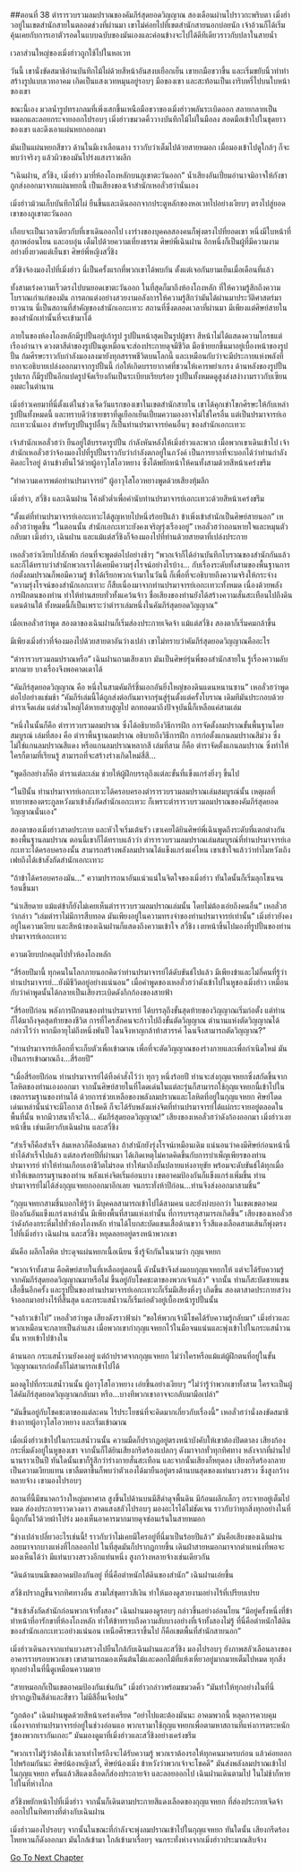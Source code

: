 ##ตอนที่ 38 ตำรารวบรวมลมปราณของคัมภีร์สุดยอดวิญญาณ
สองเดือนผ่านไปราวกะพริบตา เมิ่งฮ่าวอยู่ในเขตสำนักสายในตลอดช่วงที่ผ่านมา เขาไม่ค่อยไปที่เขตสำนักสายนอกบ่อยนัก เจ้าอ้วนก็ได้เริ่มคุ้นเคยกับการเอาตัวรอดในแบบฉบับของมันเองและค่อนข้างจะไปได้ดีทีเดียวราวกับปลาในสายน้ำ

เวลาส่วนใหญ่ของเมิ่งฮ่าวถูกใช้ไปในหอเวท

วันนี้ เขานั่งขัดสมาธิอ่านบันทึกไม้ไผ่ด้วยสีหน้าอันสงบเยือกเย็น เขายกมือขวาขึ้น และเริ่มขยับนิ้วทำท่าสร้างรูปแบบเวทอาคม เกิดเป็นแสงเวทหมุนอยู่รอบๆ มือของเขา และสะท้อนเป็นเงาริบหรี่ไปบนใบหน้าของเขา

ขณะนี้เอง มวลน้ำรูปทรงกลมที่เพิ่งเสกขึ้นเหนือมือขวาของเมิ่งฮ่าวพลันระเบิดออก สลายกลายเป็นหมอกและลอยกระจายออกไปรอบๆ เมิ่งฮ่าวขมวดคิ้ววางบันทึกไม้ไผ่ในมือลง สอดมือเข้าไปในชุดยาวของเขา และดึงเอาแผ่นหยกออกมา

มันเป็นแผ่นหยกสีขาว ด้านในมีเงาเลือนลาง ราวกับว่าเต็มไปด้วยสายหมอก เมื่อมองเข้าไปดูใกล้ๆ ก็จะพบว่าจริงๆ แล้วผิวของมันโปร่งแสงราวผลึก

“เฉินฝาน, สวี่ชิง, เมิ่งฮ่าว มาที่ห้องโถงหลักบนภูเขาตะวันออก” น้ำเสียงอันเปี่ยมอำนาจมิอาจให้กังขา ถูกส่งออกมาจากแผ่นหยกนี้ เป็นเสียงของเจ้าสำนักเหอลั่วฮว่านั่นเอง

เมิ่งฮ่าวม้วนเก็บบันทึกไม้ไผ่ ยืนขึ้นและเดินออกจากประตูหลักของหอเวทไปอย่างเงียบๆ ตรงไปสู่ยอดเขาของภูเขาตะวันออก

เกือบจะเป็นเวลาเดียวกับที่เขาเดินออกไป เงาร่างของบุคคลสองคนก็พุ่งตรงไปที่ยอดเขา หนึ่งมีใบหน้าที่สุภาพอ่อนโยน และอบอุ่น เต็มไปด้วยความเที่ยงธรรม ศิษย์พี่เฉินฝาน อีกหนึ่งก็เป็นผู้ที่มีความงามอย่างยิ่งยวดแต่เย็นชา ศิษย์พี่หญิงสวี่ชิง

สวี่ชิงจ้องมองไปที่เมิ่งฮ่าว นี่เป็นครั้งแรกที่พวกเขาได้พบกัน ตั้งแต่เจอกันยามเย็นเมื่อเดือนที่แล้ว

ทั้งสามเร่งความเร็วตรงไปบนยอดเขาตะวันออก ในที่สุดก็มาถึงห้องโถงหลัก ที่ให้ความรู้สึกถึงความโบราณเก่าแก่ของมัน การตกแต่งอย่างสวยงามอลังการให้ความรู้สึกว่ามันได้ผ่านมาประวัติศาสตร์มายาวนาน นี่เป็นสถานที่สำคัญของสำนักเอกะเทวะ สถานที่ซึ่งตลอดเวลาที่ผ่านมา มีเพียงแต่ศิษย์สายในของสำนักเท่านั้นที่จะเข้ามาได้

ภายในของห้องโถงหลักมีรูปปั้นอยู่เก้ารูป รูปปั้นหน้าสุดเป็นรูปผู้ชรา สีหน้าไม่ได้แสดงความโกรธแต่เรืองอำนาจ ดวงตาสีดำของรูปปั้นดูเหมือนจะส่องประกายดุจมีชีวิต มือซ้ายยกขึ้นมาอยู่เบื้องหน้าของรูปปั้น ก้มศีรษะราวกับกำลังมองลงมายังทุกสรรพชีวิตบนโลกนี้ และเหมือนกับว่าจะมีประกายแห่งพลังที่ยากจะอธิบายเปล่งออกมาจากรูปปั้นนี้ ก่อให้เกิดบรรยากาศที่ชวนให้เคารพยำเกรง ด้านหลังของรูปปั้นรูปแรก ก็มีรูปปั้นอีกแปดรูปจัดเรียงกันเป็นระเบียบเรียบร้อย รูปปั้นทั้งหมดดูสูงส่งสง่างามราวกับเซียนอมตะในตำนาน

เมิ่งฮ่าวเคยมาที่นี่ตั้งแต่ในช่วงเจ็ดวันแรกของเขาในเขตสำนักสายใน เขาได้คุกเข่าโขกศีรษะให้กับเหล่ารูปปั้นทั้งหมดนี้ และทราบดีว่าชายชราที่ดูเยือกเย็นเปี่ยมความองอาจไม่ใช่ใครอื่น แต่เป็นปรมาจารย์เอกะเทวะนั่นเอง สำหรับรูปปั้นรูปอื่นๆ ก็เป็นท่านปรมาจารย์คนอื่นๆ ของสำนักเอกะเทวะ

เจ้าสำนักเหอลั่วฮว่า ยืนอยู่ใต้บรรดารูปปั้น กำลังหันหลังให้เมิ่งฮ่าวและพวก เมื่อพวกเขาเดินเข้าไป เจ้าสำนักเหอลั่วฮว่าจ้องมองไปที่รูปปั้นราวกับว่ากำลังตกอยู่ในภวังค์ เป็นการยากที่จะบอกได้ว่าท่านกำลังคิดอะไรอยู่ ด้านข้างยืนไว้ด้วยผู้อาวุโสโอวหยาง ซึ่งได้พยักหน้าให้คนทั้งสามด้วยสีหน้าเคร่งขรึม

“ทำความเคารพต่อท่านปรมาจารย์” ผู้อาวุโสโอวหยางพูดด้วยเสียงทุ้มลึก

เมิ่งฮ่าว, สวี่ชิง และเฉินฝาน โค้งตัวต่ำเพื่อคำนับท่านปรมาจารย์เอกะเทวะด้วยสีหน้าเคร่งขรึม

“ตั้งแต่ที่ท่านปรมาจารย์เอกะเทวะได้สูญหายไปหนึ่งร้อยปีแล้ว ข้าเพิ่งเข้าสำนักเป็นศิษย์สายนอก” เหอลั่วฮว่าพูดขึ้น “ในตอนนั้น สำนักเอกะเทวะยังคงเจริญรุ่งเรืองอยู่” เหอลั่วฮว่าถอนหายใจและหมุนตัวกลับมา เมิ่งฮ่าว, เฉินฝาน และแม้แต่สวี่ชิงก็จ้องมองไปที่ท่านด้วยสายตาที่เปล่งประกาย

เหอลั่วฮว่าเงียบไปสักพัก ก่อนที่จะพูดต่อไปอย่างช้าๆ “พวกเจ้าก็ได้อ่านบันทึกโบราณของสำนักกันแล้ว และก็ได้ทราบว่าสำนักพวกเราได้เคยมีความรุ่งโรจน์อย่างไรบ้าง... กับเรื่องระดับทั้งสามของพื้นฐานการก่อตั้งลมปราณก็พอมีความรู้ ข้าได้เรียกพวกเจ้ามาในวันนี้ ก็เพื่อที่จะอธิบายถึงความจริงให้กระจ่าง
“ความรุ่งโรจน์ของสำนักเอกะเทวะ ก็สืบเนื่องมาจากท่านปรมาจารย์เอกะเทวะทั้งหมด เนื่องด้วยพลังการฝึกตนของท่าน ทำให้ท่านสยบทั่วทั้งแคว้นจ้าว ชื่อเสียงของท่านยังได้สร้างความสั่นสะเทือนไปถึงดินแดนด้านใต้ ทั้งหมดนี้ก็เป็นเพราะว่าตำราเล่มหนึ่งในคัมภีร์สุดยอดวิญญาณ”

เมื่อเหอลั่วฮว่าพูด สองตาของเฉินฝานก็เริ่มส่องประกายเจิดจ้า แม้แต่สวี่ชิง สองตาก็เริ่มคมกล้าขึ้น

มีเพียงเมิ่งฮ่าวที่จ้องมองไปด้วยสายตาอันว่างเปล่า เขาไม่ทราบว่าคัมภีร์สุดยอดวิญญาณคืออะไร

“ตำรารวบรวมลมปราณหรือ” เฉินฝานถามเสียงเบา มันเป็นศิษย์รุ่นพี่ของสำนักสายใน รู้เรื่องความลับมากมาย บางเรื่องจึงพอคาดเดาได้

“คัมภีร์สุดยอดวิญญาณ คือ หนึ่งในสามคัมภีร์ชิ้นเอกอันยิ่งใหญ่ของดินแดนหนานซาน” เหอลั่วฮว่าพูดต่อไปอย่างแช่มช้า “คัมภีร์เล่มนี้ได้ถูกส่งต่อกันมาจากรุ่นสู่รุ่นตั้งแต่ครั้งโบราณ เดิมทีมันประกอบด้วยตำราเจ็ดเล่ม แต่ส่วนใหญ่ได้หายสาบสูญไป ตกทอดมาถึงปัจจุบันนี้ก็เหลือแค่สามเล่ม

“หนึ่งในนั้นก็คือ ตำรารวบรวมลมปราณ ซึ่งได้อธิบายถึงวิธีการฝึก การจัดตั้งลมปราณขั้นพื้นฐานโดยสมบูรณ์ เล่มที่สอง คือ ตำราพี้นฐานลมปราณ อธิบายถึงวิธีการฝึก การก่อตั้งแกนลมปราณสีม่วง ซึ่งไม่ใช่แกนลมปราณสีแดง หรือแกนลมปราณหลากสี เล่มที่สาม ก็คือ ตำราจัดตั้งแกนลมปราณ ซึ่งทำให้ใครก็ตามที่เรียนรู้ สามารถที่จะสร้างร่างเกิดใหม่สี่สี...

“พูดอีกอย่างก็คือ ตำราแต่ละเล่ม ช่วยให้ผู้ฝึกบรรลุถึงแต่ละขั้นที่แข็งแกร่งยิ่งๆ ขึ้นไป

“ในปีนั้น ท่านปรมาจารย์เอกะเทวะได้ครอบครองตำรารวบรวมลมปราณเล่มสมบูรณ์นั้น เหตุผลที่ทายาทของตระกูลหวังมาเข้าสังกัดสำนักเอกะเทวะ ก็เพราะตำรารวบรวมลมปราณของคัมภีร์สุดยอดวิญญาณนั่นเอง”

สองตาของเมิ่งฮ่าวสาดประกาย และหัวใจเริ่มเต้นรัว เขาเคยได้ยินศิษย์พี่เฉินพูดถึงระดับที่แตกต่างกันของพื้นฐานลมปราณ ตอนนี้เขาก็ได้ทราบแล้วว่า ตำรารวบรวมลมปราณเล่มสมบูรณ์ที่ท่านปรมาจารย์เอกะเทวะได้ครอบครองนั้น สามารถสร้างพลังลมปราณได้แข็งแกร่งแค่ไหน เขาเข้าใจแล้วว่าทำไมหวังเถิงเฟยถึงได้เข้าสังกัดสำนักเอกะเทวะ

“ถ้าข้าได้ครอบครองมัน…” ความปรารถนาอันแน่วแน่ในจิตใจของเมิ่งฮ่าว ทันใดนั้นก็เริ่มลุกโชนจนร้อนขึ้นมา

“น่าเสียดาย แม้แต่ข้าก็ยังไม่เคยเห็นตำรารวบรวมลมปราณเล่มนั้น โดยไม่ต้องเอ่ยถึงคนอื่น” เหอลั่วฮว่ากล่าว “เล่มตำราไม่มีการสืบทอด มันเพียงอยู่ในความทรงจำของท่านปรมาจารย์เท่านั้น” เมิ่งฮ่าวยังคงอยู่ในความเงียบ และสีหน้าของเฉินฝานก็แสดงถึงความเข้าใจ สวี่ชิง เงยหน้าขึ้นไปมองที่รูปปั้นของท่านปรมาจารย์เอกะเทวะ

ความเงียบปกคลุมไปทั่วห้องโถงหลัก

“สี่ร้อยปีมานี้ ทุกคนในโลกภายนอกคิดว่าท่านปรมาจารย์ได้ดับขันธ์ไปแล้ว มีเพียงข้าและไม่กี่คนที่รู้ว่าท่านปรมาจารย์…ยังมีชีวิตอยู่อย่างแน่นอน” เมื่อคำพูดของเหอลั่วฮว่าดังเข้าไปในหูของเมิ่งฮ่าว เหมือนกับว่าคำพูดนั้นได้กลายเป็นเสียงระเบิดดังกึกก้องของสายฟ้า

“สี่ร้อยปีก่อน พลังการฝึกตนของท่านปรมาจารย์ ได้บรรลุถึงขั้นสุดท้ายของวิญญาณเริ่มก่อตั้ง แต่ท่านก็ได้มาถึงจุดสุดท้ายของชีวิต การที่ใครสักคนจะก้าวไปถึงขั้นตัดวิญญาณ ตำนานแห่งตัดวิญญาณได้กล่าวไว้ว่า หากมีอายุไม่ถึงหนึ่งพันปี ไฉนจึงหาญกล้าท้าสวรรค์ ไฉนจึงสามารถตัดวิญญาณ?”

“ท่านปรมาจารย์เลือกที่จะเก็บตัวเพื่อเข้าฌาณ เพื่อที่จะตัดวิญญาณของร่างกายและเพื่อกำเนิดใหม่ มันเป็นการเข้าฌาณถึง…สี่ร้อยปี”

“เมื่อสี่ร้อยปีก่อน ท่านปรมาจารย์ได้ทิ้งคำสั่งไว้ว่า ทุกๆ หนึ่งร้อยปี ท่านจะส่งกุญแจหยกซึ่งสกัดขึ้นจากโลหิตของท่านเองออกมา จากนั้นศิษย์สายในที่โดดเด่นในแต่ละรุ่นก็สามารถใช้กุญแจหยกนี้เข้าไปในเขตกรรมฐานของท่านได้ ด้วยการช่วยเหลือของพลังลมปราณและโลหิตที่อยู่ในกุญแจหยก ศิษย์โดดเด่นเหล่านั้นน่าจะมีโอกาส ถ้าโชคดี ก็จะได้รับพลังแห่งจิตที่ท่านปรมาจารย์ได้แผ่กระจายอยู่ตลอดในพื้นที่นั้น หากมีวาสนาก็จะได้... คัมภีร์สุดยอดวิญญาณ!” เสียงของเหอลั่วฮว่าดังก้องออกมา เมิ่งฮ่าวเงยหน้าขึ้น เช่นเดียวกับเฉินฝาน และสวี่ชิง

“สำเร็จก็คือสำเร็จ ล้มเหลวก็คือล้มเหลว ถ้าสำนักยังรุ่งโรจน์เหมือนเดิม แน่นอนว่าคงมีศิษย์ก่อนหน้านี้ทำได้สำเร็จไปแล้ว แต่สองร้อยปีที่ผ่านมา ได้เกิดเหตุไม่คาดคิดขึ้นกับการบำเพ็ญเพียรของท่านปรมาจารย์ ทำให้ท่านเกือบเอาชีวิตไม่รอด ทำให้มาถึงบั้นปลายแห่งอายุขัย พร้อมจะดับขันธ์ได้ทุกเมื่อ ทำให้เขตกรรมฐานของท่าน พลังแห่งจิตเริ่มอ่อนบาง เขตอาคมป้องกันก็แข็งแกร่งเพิ่มขึ้น ท่านปรมาจารย์ไม่ได้ส่งกุญแจหยกออกมาอีกเลย จนกระทั่งห้าปีก่อน…ท่านจึงส่งออกมาสามชิ้น”

“กุญแจหยกสามชิ้นบอกให้รู้ว่า มีบุคคลสามารถเข้าไปได้สามคน และยังบ่งบอกว่า ในเขตเขตอาคมป้องกันอันแข็งแกร่งเหล่านั้น มีเพียงพื้นที่สามแห่งเท่านั้น ที่การบรรลุสามารถเกิดขึ้น” เสียงของเหอลั่วฮว่าดังก้องกระหึ่มไปทั่วห้องโถงหลัก ท่านได้โบกสะบัดแขนเสื้อด้านขวา ริ้วสีแดงเลือดสามเส้นก็พุ่งตรงไปที่เมิ่งฮ่าว เฉินฝาน และสวี่ชิง หยุดลอยอยู่ตรงหน้าพวกเขา

มันคือ ผลึกโลหิต ประดุจแผ่นหยกเนื้อเนียน ซึ่งรู้จักกันในนามว่า กุญแจหยก

“พวกเจ้าทั้งสาม คือศิษย์สายในที่เหลืออยู่ตอนนี้ ดังนั้นข้าจึงส่งมอบกุญแจหยกให้ แต่จะได้รับความรู้จากคัมภีร์สุดยอดวิญญาณมาหรือไม่ ขึ้นอยู่กับโชคชะตาของพวกเจ้าแล้ว” จากนั้น ท่านก็สะบัดชายแขนเสื้อขึ้นอีกครั้ง และรูปปั้นของท่านปรมาจารย์เอกะเทวะก็เริ่มมีเสียงหึ่งๆ เกิดขึ้น สองตาสาดประกายสว่างจ้าออกมาอย่างไร้ที่สิ้นสุด และกระแสน้ำวนก็เริ่มก่อตัวอยู่เบื้องหน้ารูปปั้นนั้น

“จงก้าวเข้าไป” เหอลั่วฮว่าพูด เสียงดังราวฟ้าผ่า “ขอให้พวกเจ้ามีโชคได้รับความรู้กลับมา” เมิ่งฮ่าวและพวกเหมือนจะกลายเป็นลำแสง เมื่อพวกเขากำกุญแจหยกไว้ในมือจนแน่นและพุ่งเข้าไปในกระแสน้ำวนนั้น หายเข้าไปข้างใน

ด้านนอก กระแสน้ำวนยังคงอยู่ แต่ถ้าปราศจากกุญแจหยก ไม่ว่าใครหรือแม้แต่ผู้ฝึกตนที่อยู่ในขั้นวิญญาณแรกก่อตั้งก็ไม่สามารถเข้าไปได้

มองดูไปที่กระแสน้ำวนนั้น ผู้อาวุโสโอวหยาง เอ่ยขึ้นอย่างเงียบๆ “ไม่ว่ารู้ว่าพวกเขาทั้งสาม ใครจะเป็นผู้ได้คัมภีร์สุดยอดวิญญาณกลับมา หรือ…บางทีพวกเขาอาจจะกลับมามือเปล่า”

“มันขึ้นอยู่กับโชคชะตาของแต่ละคน ไร้ประโยชน์ที่จะคิดมากเกี่ยวกับเรื่องนี้” เหอลั่วฮว่านั่งลงขัดสมาธิข้างกายผู้อาวุโสโอวหยาง และเริ่มเข้าฌาณ

เมื่อเมิ่งฮ่าวเข้าไปในกระแสน้ำวนนั้น ความมืดก็ปรากฏอยู่ตรงหน้าบังคับให้เขาต้องปิดตาลง เสียงก้องกระหึ่มดังอยู่ในหูของเขา จากนั้นก็ได้ยินเสียงกรีดร้องแปลกๆ ดังมาจากทั่วทุกทิศทาง หลังจากที่ผ่านไปนานราวเป็นปี ทันใดนั้นเขาก็รู้สึกว่าร่างกายสั่นสะเทือน และจากนั้นเสียงก็หยุดลง เสียงกรีดร้องกลายเป็นความเงียบแทน เขาลืมตาขึ้นก็พบว่าตัวเองได้มายืนอยู่ตรงด้านบนสุดของแท่นบวงสรวง ซึ่งสูงกว้างหลายจ้าง เขามองไปรอบๆ

สถานที่นี้มีขนาดกว้างใหญ่มหาศาล สูงขึ้นไปด้านบนมีสีดำดุจพื้นดิน มีก้อนผลึกเล็กๆ กระจายอยู่เต็มไปหมด ส่องประกายราวดวงดาว สาดแสงสลัวไปรอบๆ มองอะไรได้ไม่ชัดเจน ราวกับว่าทุกสิ่งทุกอย่างในที่นี้ถูกกั้นไว้ด้วยผ้าโปร่ง มองเห็นอาคารมากมายดุจซ่อนเร้นในสายหมอก

“ช่างเปล่าเปลี่ยวอะไรเช่นนี้! ราวกับว่าไม่เคยมีใครอยู่ที่นี่มาเป็นร้อยปีแล้ว” มันคือเสียงของเฉินฝาน ลอยมาจากบางแห่งที่ไกลออกไป ในที่สุดมันก็ปรากฏกายขึ้น เดินฝ่าสายหมอกมาจากตำแหน่งที่พอจะมองเห็นได้ว่า มีแท่นบวงสรวงอีกแท่นหนึ่ง สูงกว้างหลายจ้างเช่นเดียวกัน

“ดินด้านบนมีเขตอาคมป้องกันอยู่ ที่นี่คือตำหนักใต้ดินของสำนัก” เฉินฝานเอ่ยขึ้น

สวี่ชิงปรากฏขึ้นจากทิศทางอื่น สวมใส่ชุดยาวสีเงิน ทำให้มองดูสวยงามอย่างไร้ที่เปรียบเปรย

“ข้าเข้าสังกัดสำนักก่อนพวกเจ้าทั้งสอง” เฉินฝานมองดูรอบๆ กล่าวขึ้นอย่างอ่อนโยน “มีอยู่ครั้งหนึ่งที่ข้าทำหน้าที่อารักขาที่ห้องโถงหลัก ทำให้ข้าทราบถึงความลับบางอย่างที่เจ้าทั้งสองไม่รู้ ที่นี่คือตำหนักใต้ดินของสำนักเอกะเทวะอย่างแน่นอน เหนือศีรษะเราขึ้นไป ก็คือเขตพื้นที่สำนักสายนอก”

เมิ่งฮ่าวเดินลงจากแท่นบวงสรวงไปยืนใกล้กับเฉินฝานและสวี่ชิง มองไปรอบๆ ยังภาพสลัวเลือนลางของอาคารรายรอบพวกเขา เขาสามารถมองเห็นต้นไม้และดอกไม้ที่แห้งเหี่ยวอยู่มากมายเต็มไปหมด ทุกสิ่งทุกอย่างในที่นี้ดูเหมือนความตาย

“สายหมอกก็เป็นเขตอาคมป้องกันเช่นกัน” เมิ่งฮ่าวกล่าวพร้อมขมวดคิ้ว “มันทำให้ทุกอย่างในที่นี่ ปรากฏเป็นสีดำและสีขาว ไม่มีสีอื่นเจือปน”

“ถูกต้อง” เฉินฝานพูดด้วยสีหน้าเคร่งเครียด “อย่าไปแตะต้องมันนะ อาคมพวกนี้ หลุดการควบคุมเนื่องจากท่านปรมาจารย์อยู่ในช่วงอ่อนแอ พวกเรามาใช้กุญแจหยกเพื่อตามหาสถานที่แห่งการตระหนักรู้ของพวกเรากันเถอะ” มันมองดูมาที่เมิ่งฮ่าวและสวี่ชิงอย่างเคร่งขรึม

“พวกเราไม่รู้ว่าต้องใช้เวลาเท่าไหร่ถึงจะได้รับความรู้ พวกเราต้องรอให้ทุกคนมาครบก่อน แล้วค่อยออกไปพร้อมกันนะ ศิษย์น้องหญิงสวี่, ศิษย์น้องเมิ่ง ข้าหวังว่าพวกเจ้าจะโชคดี” มันส่งพลังลมปราณเข้าไปในกุญแจหยก ครั้นแล้วสีแดงเลือดก็ส่องประกายจ้า และลอยออกไป เฉินฝานเดินตามไป ในไม่ช้าก็หายไปในที่ห่างไกล

สวี่ชิงพยักหน้าไปที่เมิ่งฮ่าว จากนั้นก็เดินตามประกายสีแดงเลือดของกุญแจหยก ที่ส่องประกายเจิดจ้าออกไปในทิศทางที่ต่างกับเฉินฝาน

เมิ่งฮ่าวมองไปรอบๆ จากนั้นในขณะที่กำลังจะพุ่งลมปราณเข้าไปในกุญแจหยก ทันใดนั้น เสียงกรีดร้องโหยหวนก็ดังออกมา มันใกล้เข้ามา ใกล้เข้ามาเรื่อยๆ จนกระทั่งห่างจากเมิ่งฮ่าวประมาณสิบจ้าง


[Go To Next Chapter]( ./39.md)